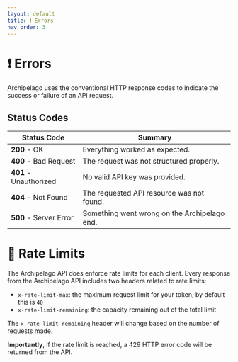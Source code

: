 ```yaml
---
layout: default
title: ❗ Errors
nav_order: 3
---
```


# ❗ Errors

Archipelago uses the conventional HTTP response codes to indicate the success or failure of an API request.

## Status Codes

| Status Code            | Summary                                      |
| ---------------------- | -------------------------------------------- |
| **200** - OK           | Everything worked as expected.               |
| **400** - Bad Request  | The request was not structured properly.     |
| **401** - Unauthorized | No valid API key was provided.               |
| **404** - Not Found    | The requested API resource was not found.    |
| **500** - Server Error | Something went wrong on the Archipelago end. |

# 🐎 Rate Limits

The Archipelago API does enforce rate limits for each client. Every response from the Archipelago API includes two headers related to rate limits:

- `x-rate-limit-max`: the maximum request limit for your token, by default this is `40`
- `x-rate-limit-remaining`: the capacity remaining out of the total limit

The `x-rate-limit-remaining` header will change based on the number of requests made.

**Importantly**, if the rate limit is reached, a 429 HTTP error code will be returned from the API.
